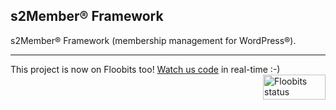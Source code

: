 ## s2Member® Framework

s2Member® Framework (membership management for WordPress®).

----

This project is now on Floobits too! [Watch us code](https://floobits.com/jaswsinc/s2member/redirect) in real-time :-) <a href="https://floobits.com/jaswsinc/s2member/redirect"><img alt="Floobits status" width="100" height="40" src="https://floobits.com/jaswsinc/s2member.png" align="right" /></a>